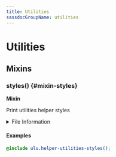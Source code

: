 ```yaml
---
title: Utilities
sassdocGroupName: utilities
---
```



# Utilities





## Mixins




<div class="sassdoc-item-header">

###  styles() {#mixin-styles}

  <div class="sassdoc-item-header__labels">
    <span class="tag tag--primary"><strong>Mixin</strong></span>
  </div>

</div>

  

Print utilities helper styles
    
    


<details>
  <summary>File Information</summary>
  
- **File:** _utilities.scss
- **Group:** utilities
- **Type:** mixin
- **Lines (comments):** 9-11
- **Lines (code):** 13-113

</details>

    

#### Examples

      


``` scss
@include ulu.helper-utilities-styles();
```
  

      
  
  